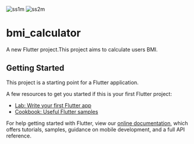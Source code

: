 ![ss1m](https://user-images.githubusercontent.com/66847518/121779667-6abc1a00-cbba-11eb-975d-9d3aa4ad4e46.jpg)
![ss2m](https://user-images.githubusercontent.com/66847518/121779674-73145500-cbba-11eb-989e-10b37ae52b9f.jpg)
# bmi_calculator

A new Flutter project.This project aims to calculate
users BMI.

## Getting Started

This project is a starting point for a Flutter application.

A few resources to get you started if this is your first Flutter project:

- [Lab: Write your first Flutter app](https://flutter.dev/docs/get-started/codelab)
- [Cookbook: Useful Flutter samples](https://flutter.dev/docs/cookbook)

For help getting started with Flutter, view our
[online documentation](https://flutter.dev/docs), which offers tutorials,
samples, guidance on mobile development, and a full API reference.
